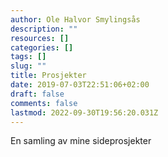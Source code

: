 ```yaml
---
author: Ole Halvor Smylingsås
description: ""
resources: []
categories: []
tags: []
slug: ""
title: Prosjekter
date: 2019-07-03T22:51:06+02:00
draft: false
comments: false
lastmod: 2022-09-30T19:56:20.031Z
---
```



En samling av mine sideprosjekter
